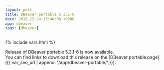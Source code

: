 ```yaml
---
layout: post
title: DBeaver portable 5.3.1-6
date: 2018-12-24 13:48:00 +0200
app: dbeaver
tags: [dbeaver]
---
```

{% include vars.html %}

Release of DBeaver portable 5.3.1-6 is now available.<br />
You can find links to download this release on the [DBeaver portable page]({{ var_seo_url | append: '/app/dbeaver-portable/' }}).